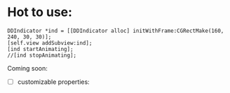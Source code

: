<h1>Hot to use:</h1>

```
DDIndicator *ind = [[DDIndicator alloc] initWithFrame:CGRectMake(160, 240, 30, 30)];
[self.view addSubview:ind];
[ind startAnimating];
//[ind stopAnimating];
```


Coming soon:

- [ ] customizable properties:
